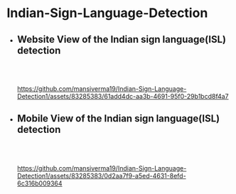 # <h1>Indian-Sign-Language-Detection</h1>
<ul>
<li><h2>Website View of the Indian sign language(ISL) detection</h2></li><br><br>
    
 https://github.com/mansiverma19/Indian-Sign-Language-Detection1/assets/83285383/61add4dc-aa3b-4691-95f0-29b1bcd8f4a7
   
<li><h2>Mobile View of the Indian sign language(ISL) detection</h2></li><br><br>
  
https://github.com/mansiverma19/Indian-Sign-Language-Detection1/assets/83285383/0d2aa7f9-a5ed-4631-8efd-6c316b009364
   
</ul>

